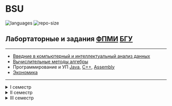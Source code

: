# BSU
![languages](https://img.shields.io/github/languages/count/charapennikaurm/BSU)
![repo-size](https://img.shields.io/github/repo-size/charapennikaurm/BSU)
## Лабортаторные и задания [ФПМИ](http://fpmi.bsu.by/) [БГУ](https://bsu.by/)

---

+ [Введние в компьютерный и интеллектуальный анализ данных](https://github.com/charapennikaurm/BSU/tree/main/%D0%92%D0%9A%D0%98%D0%90%D0%94)
+ [Вычислительные методы алгебры](https://github.com/charapennikaurm/BSU/tree/main/%D0%92%D1%8B%D1%87%D0%B8%D1%81%D0%BB%D0%B8%D1%82%D0%B5%D0%BB%D0%BB%D1%8C%D0%BD%D1%8B%D0%B5%20%D0%BC%D0%B5%D1%82%D0%BE%D0%B4%D1%8B%20%D0%B0%D0%BB%D0%B3%D0%B5%D0%B1%D1%80%D1%8B)
+ Программирование и УП [Java](https://github.com/charapennikaurm/BSU/tree/main/%D0%9F%D1%80%D0%BE%D0%B3%D1%80%D0%B0%D0%BC%D0%BC%D0%B8%D1%80%D0%BE%D0%B2%D0%B0%D0%BD%D0%B8%D0%B5%20Java), [C++](https://github.com/charapennikaurm/BSU/tree/main/%D0%9F%D1%80%D0%BE%D0%B3%D1%80%D0%B0%D0%BC%D0%BC%D0%B8%D1%80%D0%BE%D0%B2%D0%B0%D0%BD%D0%B8%D0%B5%20%D0%A1%2B%2B), [Assembly](https://github.com/charapennikaurm/BSU/tree/main/%D0%9F%D1%80%D0%BE%D0%B3%D1%80%D0%B0%D0%BC%D0%BC%D0%B8%D1%80%D0%BE%D0%B2%D0%B0%D0%BD%D0%B8%D0%B5%20%D0%90%D1%81%D1%81%D0%B5%D0%BC%D0%B1%D0%BB%D0%B5%D1%80%D0%BD%D1%8B%D0%B5%20%D0%B2%D1%81%D1%82%D0%B0%D0%B2%D0%BA%D0%B8)
+ [Экономика](https://github.com/charapennikaurm/BSU/tree/main/%D0%AD%D0%BA%D0%BE%D0%BD%D0%BE%D0%BC%D0%B8%D0%BA%D0%B0)

---

<details>
<summary> I семестр</summary>
  
+ Программирование [C++](https://github.com/charapennikaurm/BSU/tree/main/%D0%9F%D1%80%D0%BE%D0%B3%D1%80%D0%B0%D0%BC%D0%BC%D0%B8%D1%80%D0%BE%D0%B2%D0%B0%D0%BD%D0%B8%D0%B5%20%D0%A1%2B%2B), [Assembly](https://github.com/charapennikaurm/BSU/tree/main/%D0%9F%D1%80%D0%BE%D0%B3%D1%80%D0%B0%D0%BC%D0%BC%D0%B8%D1%80%D0%BE%D0%B2%D0%B0%D0%BD%D0%B8%D0%B5%20%D0%90%D1%81%D1%81%D0%B5%D0%BC%D0%B1%D0%BB%D0%B5%D1%80%D0%BD%D1%8B%D0%B5%20%D0%B2%D1%81%D1%82%D0%B0%D0%B2%D0%BA%D0%B8)

</details>

<details>
<summary> II семестр</summary>
  
+ Программирование [C++](https://github.com/charapennikaurm/BSU/tree/main/%D0%9F%D1%80%D0%BE%D0%B3%D1%80%D0%B0%D0%BC%D0%BC%D0%B8%D1%80%D0%BE%D0%B2%D0%B0%D0%BD%D0%B8%D0%B5%20%D0%A1%2B%2B)

</details>

<details>
<summary> III семестр</summary>
  
+ [Введние в компьютерный и интеллектуальный анализ данных](https://github.com/charapennikaurm/BSU/tree/main/%D0%92%D0%9A%D0%98%D0%90%D0%94)
+ [Вычислительные методы алгебры](https://github.com/charapennikaurm/BSU/tree/main/%D0%92%D1%8B%D1%87%D0%B8%D1%81%D0%BB%D0%B8%D1%82%D0%B5%D0%BB%D0%BB%D1%8C%D0%BD%D1%8B%D0%B5%20%D0%BC%D0%B5%D1%82%D0%BE%D0%B4%D1%8B%20%D0%B0%D0%BB%D0%B3%D0%B5%D0%B1%D1%80%D1%8B)
+ Программирование [Java](https://github.com/charapennikaurm/BSU/tree/main/%D0%9F%D1%80%D0%BE%D0%B3%D1%80%D0%B0%D0%BC%D0%BC%D0%B8%D1%80%D0%BE%D0%B2%D0%B0%D0%BD%D0%B8%D0%B5%20Java)
+ [Экономика](https://github.com/charapennikaurm/BSU/tree/main/%D0%AD%D0%BA%D0%BE%D0%BD%D0%BE%D0%BC%D0%B8%D0%BA%D0%B0)

</details>
